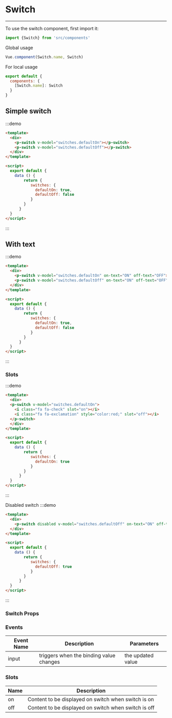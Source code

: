 # Switch

<hr>
To use the switch component, first import it:

```js
import {Switch} from 'src/components'
```

Global usage

```js
Vue.component(Switch.name, Switch)
```

For local usage

```js
export default {
  components: {
    [Switch.name]: Switch
  }
}
```

## Simple switch

:::demo
```html
<template>
  <div>
    <p-switch v-model="switches.defaultOn"></p-switch>
    <p-switch v-model="switches.defaultOff"></p-switch>
  </div>
</template>

<script>
  export default {
    data () {
        return {
           switches: {
             defaultOn: true,
             defaultOff: false
           }
        }
      }
  }
</script>
```
:::

## With text

:::demo
```html
<template>
  <div>
    <p-switch v-model="switches.defaultOn" on-text="ON" off-text="OFF"></p-switch>
    <p-switch v-model="switches.defaultOff" on-text="ON" off-text="OFF"></p-switch>
  </div>
</template>

<script>
  export default {
    data () {
        return {
           switches: {
             defaultOn: true,
             defaultOff: false
           }
        }
      }
  }
</script>
```
:::

### Slots

:::demo
```html
<template>
  <div>
  <p-switch v-model="switches.defaultOn">
    <i class="fa fa-check" slot="on"></i>
    <i class="fa fa-exclamation" style="color:red;" slot="off"></i>
  </p-switch>
  </div>
</template>

<script>
  export default {
    data () {
        return {
           switches: {
             defaultOn: true
           }
        }
      }
  }
</script>
```
:::


Disabled switch
:::demo
```html
<template>
  <div>
    <p-switch disabled v-model="switches.defaultOff" on-text="ON" off-text="OFF"></p-switch>
  </div>
</template>

<script>
  export default {
    data () {
        return {
           switches: {
             defaultOff: true
           }
        }
      }
  }
</script>
```
:::


### Switch Props
<props-table component-name="p-switch"/>

### Events
| Event Name | Description | Parameters |
|---------- |-------- |---------- |
| input  | triggers when the binding value changes | the updated value |

### Slots
| Name | Description |
|---------- |-------- |
|  on  | Content to be displayed on switch when switch is on |
|  off  | Content to be displayed on switch when switch is off |

<script>
  module.exports = {
     data () {
      return {
        switches: {
           defaultOn: true,
           defaultOff: false
         }
      }
    }
  }
</script>
